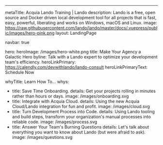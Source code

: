 ---
metaTitle: Acquia Lando Training | Lando
description: Lando is a free, open source and Docker driven local development tool for all projects that is fast, easy, powerful, liberating and works on Windows, macOS and Linux.
image: https://raw.githubusercontent.com/lando/lando/master/docs/.vuepress/public/images/hero-pink.png
layout: LandingPage

navbar: true

hero:
  heroImage: /images/hero-white.png
  title: Make Your Agency a Galactic Hero
  byline: Talk with a Lando expert to optimize your development team's efficiency.
  heroLinkPrimary: https://calendly.com/devwithlando/lando-consult
  heroLinkPrimaryText: Schedule Now

whyTitle: Learn How To...
whys:
- title: Save Time Onboarding.
  details: Get your projects rolling in minutes rather than hours or days.
  image: /images/onboarding.svg
- title: Integrate with Acquia Cloud.
  details: Using the new Acquia Cloud/Lando integration for fun and profit.
  image: /images/cloud.svg
- title: Turn Development Process into Code.
  details: Using Lando tooling and build steps, transform your organization's manual processes into reliable code.
  image: /images/process.svg
- title: Answer Your Team's Burning Questions
  details: Let's talk about everything you want to know about Lando (but were afraid to ask).
  image: /images/questions.svg
